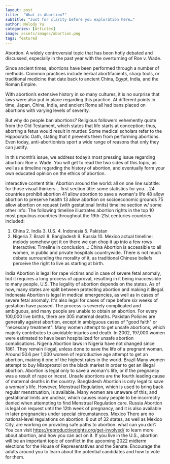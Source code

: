 ```yaml
---
layout: post
title:  "What is Abortion?"
subtitle: "Just for clarity before you exploration here…"
author: Melody Yu
categories: [Articles]
image: assets/images/abortion.png
tags: featured
---
```


Abortion. A widely controversial topic that has been hotly debated and discussed, especially in the past year with the overturning of Roe v. Wade. 

Since ancient times, abortions have been performed through a number of methods. Common practices include herbal abortifacients, sharp tools, or traditional medicine that date back to ancient China, Egypt, India, and the Roman Empire.

With abortion’s extensive history in so many cultures, it is no surprise that laws were also put in place regarding this practice. At different points in time, Japan, China, India, and ancient Rome all had bans placed on abortions with varying levels of severity. 

But why do people ban abortions? Religious followers vehemently quote from the Old Testament, which states that life starts at conception; thus, aborting a fetus would result in murder. Some medical scholars refer to the Hippocratic Oath, stating that it prevents them from performing abortions. Even today, anti-abortionists sport a wide range of reasons that only they can justify. 

In this month’s issue, we address today’s most pressing issue regarding abortion: Roe v. Wade. You will get to read the two sides of this topic, as well as a timeline regarding the history of abortion, and eventually form your own educated opinion on the ethics of abortion. 



interactive content title: Abortion around the world: all on one line
	subtitle: for those visual thinkers…
first section title: some statistics for you…
24  countries prohibit abortion
41  allow abortion to save a woman's life
48  allow abortion to preserve health
13  allow abortion on socioeconomic grounds
75  allow abortion on request (with gestational limits)
timeline section w/ some other info:
The following timeline illustrates abortion rights in the top 10 most populous countries throughout the 19th-21st centuries
countries included:
1. China  2. India  3. U.S.  4. Indonesia  5. Pakistan
6. Nigeria  7. Brazil  8. Bangladesh  9. Russia  10. Mexico
actual timeline: 
melody somehow get it on there we can chop it up into a few rows
Interactive: Timeline
in conclusion…:
China
Abortion is accessible to all women, in public and private hospitals countrywide. There is not much debate surrounding the morality of it, as traditional Chinese beliefs perceive the right to live as starting at birth.

India
Abortion is legal for rape victims and in case of severe fetal anomaly, but it requires a long process of approval, resulting in it being inaccessible to many people.
U.S.
The legality of abortion depends on the states. As of now, many states are split between protecting abortion and making it illegal.
Indonesia
Abortion is legal in medical emergencies, as well as in cases of severe fetal anomaly. It's also legal for cases of rape before six weeks of gestation have passed. The process is severely complicated and ambiguous, and many people are unable to obtain an abortion. For every 100,000 live births, there are 305 maternal deaths.
Pakistan
Policies are generally against abortion, except in ambiguous cases of "good faith" or "necessary treatment". Many women attempt to get unsafe abortions, which majorly contributes to avoidable injuries and death. In 2002, 197,000 women were estimated to have been hospitalized for unsafe abortion complications.
Nigeria
Abortion laws in Nigeria have not changed since 1861. They remain illegal, unless done to save the life of a pregnant woman. Around 50.6 per 1,000 women of reproductive age attempt to get an abortion, making it one of the highest rates in the world.
Brazil
Many women attempt to buy Misoprostol on the black market in order to get an illegal abortion. Abortion is legal only to save a woman's life, or if the pregnancy was a result of rape or incest. Unsafe abortions are the fourth leading cause of maternal deaths in the country.
Bangladesh
Abortion is only legal to save a woman's life. However, Menstrual Regulation, which is used to bring back regular menstruation, is available. Many women are unaware of this, and gestational limits are unclear, which causes many people to be incorrectly denied when attempting to find Menstrual Regulation care.
Russia
Abortion is legal on request until the 12th week of pregnancy, and it is also available in later pregnancies under special circumstances.
Mexico
There are no national-level regulations on abortion. 8 out of 32 states, as well as Mexico City, are working on providing safe paths to abortion.
what can you do?:
You can visit https://reproductiverights.org/get-involved/ to learn more about abortion, and how you can act on it. If you live in the U.S., abortion will be an important topic of conflict in the upcoming 2022 midterm elections for the House of Representatives and the Senate. Encourage the adults around you to learn about the potential candidates and how to vote for them.
